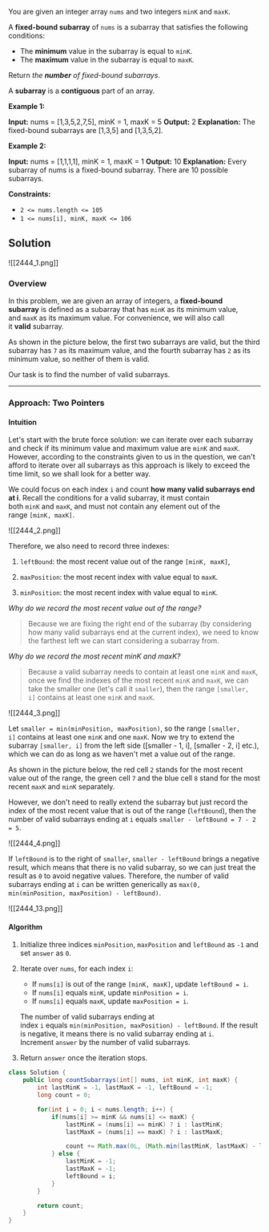 
You are given an integer array `nums` and two integers `minK` and `maxK`.

A **fixed-bound subarray** of `nums` is a subarray that satisfies the following conditions:

- The **minimum** value in the subarray is equal to `minK`.
- The **maximum** value in the subarray is equal to `maxK`.

Return _the **number** of fixed-bound subarrays_.

A **subarray** is a **contiguous** part of an array.

**Example 1:**

**Input:** nums = [1,3,5,2,7,5], minK = 1, maxK = 5
**Output:** 2
**Explanation:** The fixed-bound subarrays are [1,3,5] and [1,3,5,2].

**Example 2:**

**Input:** nums = [1,1,1,1], minK = 1, maxK = 1
**Output:** 10
**Explanation:** Every subarray of nums is a fixed-bound subarray. There are 10 possible subarrays.

**Constraints:**

- `2 <= nums.length <= 105`
- `1 <= nums[i], minK, maxK <= 106`

## Solution
![[2444_1.png]]
### Overview

In this problem, we are given an array of integers, a **fixed-bound subarray** is defined as a subarray that has `minK` as its minimum value, and `maxK` as its maximum value. For convenience, we will also call it **valid** subarray.

As shown in the picture below, the first two subarrays are valid, but the third subarray has `7` as its maximum value, and the fourth subarray has `2` as its minimum value, so neither of them is valid.

Our task is to find the number of valid subarrays.

---

### Approach: Two Pointers

#### Intuition

Let's start with the brute force solution: we can iterate over each subarray and check if its minimum value and maximum value are `minK` and `maxK`. However, according to the constraints given to us in the question, we can't afford to iterate over all subarrays as this approach is likely to exceed the time limit, so we shall look for a better way.

  

We could focus on each index `i` and count **how many valid subarrays end at i**. Recall the conditions for a valid subarray, it must contain both `minK` and `maxK`, and must not contain any element out of the range `[minK, maxK]`.

![[2444_2.png]]

Therefore, we also need to record three indexes:

1. `leftBound`: the most recent value out of the range `[minK, maxK]`,
    
2. `maxPosition`: the most recent index with value equal to `maxK`.
    
3. `minPosition`: the most recent index with value equal to `minK`.
    

_Why do we record the most recent value out of the range?_

> Because we are fixing the right end of the subarray (by considering how many valid subarrays end at the current index), we need to know the farthest left we can start considering a subarray from.

_Why do we record the most recent minK and maxK?_

> Because a valid subarray needs to contain at least one `minK` and `maxK`, once we find the indexes of the most recent `minK` and `maxK`, we can take the smaller one (let's call it `smaller`), then the range `[smaller, i]` contains at least one `minK` and `maxK`.


![[2444_3.png]]

Let `smaller = min(minPosition, maxPosition)`, so the range `[smaller, i]` contains at least one `minK` and one `maxK`. Now we try to extend the subarray `[smaller, i]` from the left side ([smaller - 1, i], [smaller - 2, i] etc.), which we can do as long as we haven't met a value out of the range.

  

As shown in the picture below, the red cell `2` stands for the most recent value out of the range, the green cell `7` and the blue cell `8` stand for the most recent `maxK` and `minK` separately.

However, we don't need to really extend the subarray but just record the index of the most recent value that is out of the range (`leftBound`), then the number of valid subarrays ending at `i` equals `smaller - leftBound = 7 - 2 = 5`.

![[2444_4.png]]

If `leftBound` is to the right of `smaller`, `smaller - leftBound` brings a negative result, which means that there is no valid subarray, so we can just treat the result as `0` to avoid negative values. Therefore, the number of valid subarrays ending at `i` can be written generically as `max(0, min(minPosition, maxPosition) - leftBound)`.

![[2444_13.png]]

#### Algorithm

1. Initialize three indices `minPosition`, `maxPosition` and `leftBound` as `-1` and set `answer` as `0`.
    
2. Iterate over `nums`, for each index `i`:
    
    - If `nums[i]` is out of the range `[minK, maxK]`, update `leftBound = i`.
    - If `nums[i]` equals `minK`, update `minPosition = i`.
    - If `nums[i]` equals `maxK`, update `maxPosition = i`.
    
    The number of valid subarrays ending at index `i` equals `min(minPosition, maxPosition) - leftBound`. If the result is negative, it means there is no valid subarray ending at `i`. Increment `answer` by the number of valid subarrays.
    
3. Return `answer` once the iteration stops.


```java
class Solution {
    public long countSubarrays(int[] nums, int minK, int maxK) {
        int lastMinK = -1, lastMaxK = -1, leftBound = -1;
        long count = 0;

        for(int i = 0; i < nums.length; i++) {
            if(nums[i] >= minK && nums[i] <= maxK) {
                lastMinK = (nums[i] == minK) ? i : lastMinK;
                lastMaxK = (nums[i] == maxK) ? i : lastMaxK;

                count += Math.max(0L, (Math.min(lastMinK, lastMaxK) - leftBound));
            } else {
                lastMinK = -1;
                lastMaxK = -1;
                leftBound = i;
            }
        }

        return count;
    }
}
```